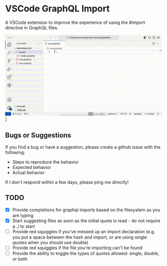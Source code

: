 # VSCode GraphQL Import

A VSCode extension to improve the experience of using the #import directive in GraphQL files.

![extension demo](https://github.com/lalunamel/vscode-graphql-import/blob/da5ce73c6c689ea753d89645d1e533dd81b9198d/extension-demo.gif)]

## Bugs or Suggestions

If you find a bug or have a suggestion, please create a github issue with the following:

- Steps to reproduce the behavior
- Expected behavior
- Actual behavior

If I don't respond within a few days, please ping me directly!

## TODO

- [x] Provide completions for graphql imports based on the filesystem as you are typing
- [x] Start suggesting files as soon as the initial quote is read - do not require a ./ to start
- [ ] Provide red squiggles if you've messed up an import declaration (e.g. you put a space between the hash and import, or are using single quotes when you should use double)
- [ ] Provide red squiggles if the file you're importing can't be found
- [ ] Provide the ability to toggle the types of quotes allowed: single, double, or both
